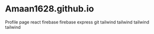 # Amaan1628.github.io
Profile page
react firebase firebase express git tailwind tailwind tailwind tailwind
